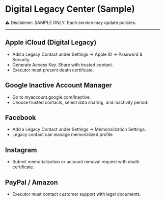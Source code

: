 # Digital Legacy Center (Sample)

⚠️ Disclaimer: SAMPLE ONLY. Each service may update policies.

---
## Apple iCloud (Digital Legacy)
- Add a Legacy Contact under Settings → Apple ID → Password & Security.
- Generate Access Key. Share with trusted contact.
- Executor must present death certificate.

## Google Inactive Account Manager
- Go to myaccount.google.com/inactive.
- Choose trusted contacts, select data sharing, and inactivity period.

## Facebook
- Add a Legacy Contact under Settings → Memorialization Settings.
- Legacy contact can manage memorialized profile.

## Instagram
- Submit memorialization or account removal request with death certificate.

## PayPal / Amazon
- Executor must contact customer support with legal documents.
